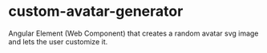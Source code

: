 # custom-avatar-generator
Angular Element (Web Component) that creates a random avatar svg image and lets the user customize it.
